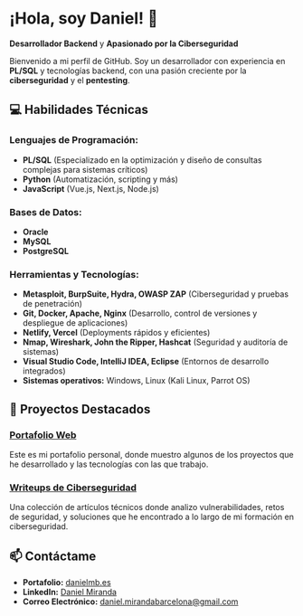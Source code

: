 
# ¡Hola, soy Daniel! 👋   
**Desarrollador Backend** y **Apasionado por la Ciberseguridad**

Bienvenido a mi perfil de GitHub. Soy un desarrollador con experiencia en **PL/SQL** y tecnologías backend, con una pasión creciente por la **ciberseguridad** y el **pentesting**.

## 💻 **Habilidades Técnicas**
### Lenguajes de Programación:
- **PL/SQL** (Especializado en la optimización y diseño de consultas complejas para sistemas críticos)
- **Python** (Automatización, scripting y más)
- **JavaScript** (Vue.js, Next.js, Node.js)
  
### Bases de Datos:
- **Oracle**
- **MySQL**
- **PostgreSQL**
  
### Herramientas y Tecnologías:
- **Metasploit, BurpSuite, Hydra, OWASP ZAP** (Ciberseguridad y pruebas de penetración)
- **Git, Docker, Apache, Nginx** (Desarrollo, control de versiones y despliegue de aplicaciones)
- **Netlify, Vercel** (Deployments rápidos y eficientes)
- **Nmap, Wireshark, John the Ripper, Hashcat** (Seguridad y auditoría de sistemas)
- **Visual Studio Code, IntelliJ IDEA, Eclipse** (Entornos de desarrollo integrados)
- **Sistemas operativos:** Windows, Linux (Kali Linux, Parrot OS)
 
## 🌟 **Proyectos Destacados**
### [Portafolio Web](https://danielmb.es)  
Este es mi portafolio personal, donde muestro algunos de los proyectos que he desarrollado y las tecnologías con las que trabajo.  

### [Writeups de Ciberseguridad](https://www.excal1bur.es)  
Una colección de artículos técnicos donde analizo vulnerabilidades, retos de seguridad, y soluciones que he encontrado a lo largo de mi formación en ciberseguridad.

## 📫 **Contáctame**
- **Portafolio:** [danielmb.es](https://danielmb.es)
- **LinkedIn:** [Daniel Miranda](https://www.linkedin.com/in/daniel-miranda-barcelona/)
- **Correo Electrónico:** daniel.mirandabarcelona@gmail.com

